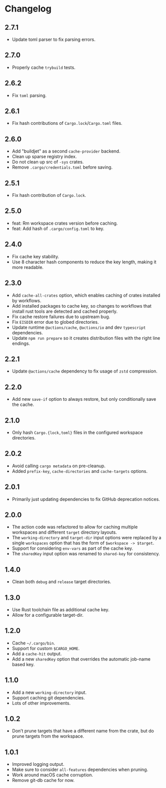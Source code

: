 # Changelog

## 2.7.1

- Update toml parser to fix parsing errors.

## 2.7.0

- Properly cache `trybuild` tests.

## 2.6.2

- Fix `toml` parsing.

## 2.6.1

- Fix hash contributions of `Cargo.lock`/`Cargo.toml` files.

## 2.6.0

- Add "buildjet" as a second `cache-provider` backend.
- Clean up sparse registry index.
- Do not clean up src of `-sys` crates.
- Remove `.cargo/credentials.toml` before saving.

## 2.5.1

- Fix hash contribution of `Cargo.lock`.

## 2.5.0

- feat: Rm workspace crates version before caching.
- feat: Add hash of `.cargo/config.toml` to key.

## 2.4.0

- Fix cache key stability.
- Use 8 character hash components to reduce the key length, making it more readable.

## 2.3.0

- Add `cache-all-crates` option, which enables caching of crates installed by workflows.
- Add installed packages to cache key, so changes to workflows that install rust tools are detected and cached properly.
- Fix cache restore failures due to upstream bug.
- Fix `EISDIR` error due to globed directories.
- Update runtime `@actions/cache`, `@actions/io` and dev `typescript` dependencies.
- Update `npm run prepare` so it creates distribution files with the right line endings.

## 2.2.1

- Update `@actions/cache` dependency to fix usage of `zstd` compression.

## 2.2.0

- Add new `save-if` option to always restore, but only conditionally save the cache.

## 2.1.0

- Only hash `Cargo.{lock,toml}` files in the configured workspace directories.

## 2.0.2

- Avoid calling `cargo metadata` on pre-cleanup.
- Added `prefix-key`, `cache-directories` and `cache-targets` options.

## 2.0.1

- Primarily just updating dependencies to fix GitHub deprecation notices.

## 2.0.0

- The action code was refactored to allow for caching multiple workspaces and
  different `target` directory layouts.
- The `working-directory` and `target-dir` input options were replaced by a
  single `workspaces` option that has the form of `$workspace -> $target`.
- Support for considering `env-vars` as part of the cache key.
- The `sharedKey` input option was renamed to `shared-key` for consistency.

## 1.4.0

- Clean both `debug` and `release` target directories.

## 1.3.0

- Use Rust toolchain file as additional cache key.
- Allow for a configurable target-dir.

## 1.2.0

- Cache `~/.cargo/bin`.
- Support for custom `$CARGO_HOME`.
- Add a `cache-hit` output.
- Add a new `sharedKey` option that overrides the automatic job-name based key.

## 1.1.0

- Add a new `working-directory` input.
- Support caching git dependencies.
- Lots of other improvements.

## 1.0.2

- Don’t prune targets that have a different name from the crate, but do prune targets from the workspace.

## 1.0.1

- Improved logging output.
- Make sure to consider `all-features` dependencies when pruning.
- Work around macOS cache corruption.
- Remove git-db cache for now.
